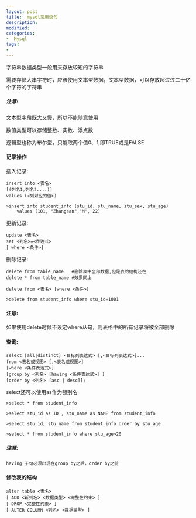 ```yaml
---
layout: post
title:  mysql常用语句
description: 
modified: 
categories: 
-  Mysql
tags:
- 
---
```


字符串数据类型一般用来存放较短的字符串

需要存储大串字符时，应该使用文本型数据，文本型数据，可以存放超过过二十亿个字符的字符串

##### 注意:

文本型字段既大又慢，所以不能随意使用

数值类型可以存储整数、实数、浮点数

逻辑型也称为布尔型，只能取两个值0、1,即TRUE或是FALSE


#### 记录操作

插入记录:
	
	insert into <表名>
	[(列名1,列名2....)]
	values (<列对应的值>)

	>insert into student_info (stu_id, stu_name, stu_sex, stu_age) 
		values (101, "Zhangsan",'M', 22)
	
更新记录:
	
	update <表名>
	set <列名>=<表达式>
	[ where <条件>]

删除记录:
	
	delete from table_name	 #删除表中全部数据,但是表的结构还在
	delete * from table_name #效果同上
	
	delete from <表名> [where <条件>]

	>delete from student_info where stu_id=1001

#### 注意:

如果使用delete时候不设定where从句，则表格中的所有记录将被全部删除


#### 查询:

	select [all|distinct] <目标列表达式> [,<目标列表达式>]...
	from <表名或视图> [,<表名或视图>]
	[where <条件表达式>]
	[group by <列名> [having <条件表达式>] ]
	[order by <列名> [asc | desc]];

select还可以使用as作为额别名

	>select * from student_info

	>select stu_id as ID , stu_name as NAME from student_info

	>select stu_id, stu_name from student_info order by stu_age

	>select * from student_info where stu_age>20



##### 注意:
	having 子句必须出现在group by之后，order by之前


#### 修改表的结构

    alter table <表名>
	[ ADD <新列名> <数据类型> <完整性约束> ]
	[ DROP <完整性约束> ]
	[ ALTER COLUMN <列名> <数据类型> ]


